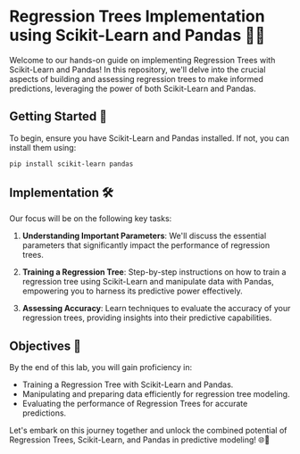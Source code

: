 # Regression Trees Implementation using Scikit-Learn and Pandas 🌳🐼

Welcome to our hands-on guide on implementing Regression Trees with Scikit-Learn and Pandas! In this repository, we'll delve into the crucial aspects of building and assessing regression trees to make informed predictions, leveraging the power of both Scikit-Learn and Pandas.

## Getting Started 🚀

To begin, ensure you have Scikit-Learn and Pandas installed. If not, you can install them using:

```bash
pip install scikit-learn pandas
```

## Implementation 🛠️

Our focus will be on the following key tasks:

1. **Understanding Important Parameters**: We'll discuss the essential parameters that significantly impact the performance of regression trees.

2. **Training a Regression Tree**: Step-by-step instructions on how to train a regression tree using Scikit-Learn and manipulate data with Pandas, empowering you to harness its predictive power effectively.

3. **Assessing Accuracy**: Learn techniques to evaluate the accuracy of your regression trees, providing insights into their predictive capabilities.

## Objectives 🎯

By the end of this lab, you will gain proficiency in:

- Training a Regression Tree with Scikit-Learn and Pandas.
- Manipulating and preparing data efficiently for regression tree modeling.
- Evaluating the performance of Regression Trees for accurate predictions.

Let's embark on this journey together and unlock the combined potential of Regression Trees, Scikit-Learn, and Pandas in predictive modeling! 🌐🐼
